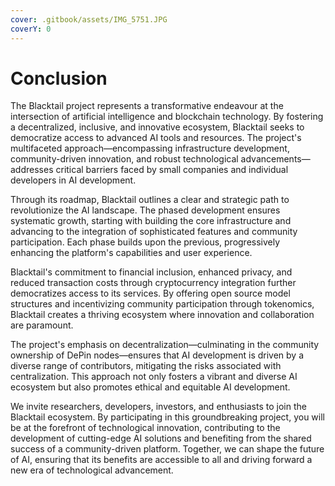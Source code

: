 ```yaml
---
cover: .gitbook/assets/IMG_5751.JPG
coverY: 0
---
```


# Conclusion

The Blacktail project represents a transformative endeavour at the intersection of artificial intelligence and blockchain technology. By fostering a decentralized, inclusive, and innovative ecosystem, Blacktail seeks to democratize access to advanced AI tools and resources. The project's multifaceted approach—encompassing infrastructure development, community-driven innovation, and robust technological advancements—addresses critical barriers faced by small companies and individual developers in AI development.

&#x20;

Through its roadmap, Blacktail outlines a clear and strategic path to revolutionize the AI landscape. The phased development ensures systematic growth, starting with building the core infrastructure and advancing to the integration of sophisticated features and community participation. Each phase builds upon the previous, progressively enhancing the platform's capabilities and user experience.

&#x20;

Blacktail's commitment to financial inclusion, enhanced privacy, and reduced transaction costs through cryptocurrency integration further democratizes access to its services. By offering open source model structures and incentivizing community participation through tokenomics, Blacktail creates a thriving ecosystem where innovation and collaboration are paramount.

&#x20;

The project's emphasis on decentralization—culminating in the community ownership of DePin nodes—ensures that AI development is driven by a diverse range of contributors, mitigating the risks associated with centralization. This approach not only fosters a vibrant and diverse AI ecosystem but also promotes ethical and equitable AI development.

&#x20;

We invite researchers, developers, investors, and enthusiasts to join the Blacktail ecosystem. By participating in this groundbreaking project, you will be at the forefront of technological innovation, contributing to the development of cutting-edge AI solutions and benefiting from the shared success of a community-driven platform. Together, we can shape the future of AI, ensuring that its benefits are accessible to all and driving forward a new era of technological advancement.

&#x20;
